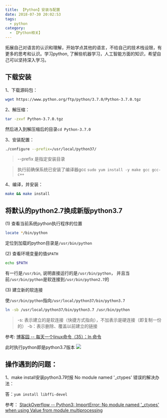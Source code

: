 ```yaml
---
title: 【Python】安装与配置
date: 2018-07-30 20:02:53
tags:
  - python
category:
  - 【Python相关】
---
```


拓展自己对语言的认识和理解，开始学点其他的语言，不给自己的技术栈设限，有更多的思考和认识。学习python, 了解些机器学习，人工智能方面的知识，希望自己可以坚持深入学习。

<!--more-->

## 下载安装

1、下载源码包：

```bash
wget https://www.python.org/ftp/python/3.7.0/Python-3.7.0.tgz
```

2、解压缩：

```bash
tar -zxvf Python-3.7.0.tgz
```

然后进入到解压缩后的目录`cd Python-3.7.0`

3、安装配置：

```bash
./configure --prefix=/usr/local/python37/
```

> --prefix 是指定安装目录

> 执行前确保系统已安装了编译器gcc `sudo yum install -y make gcc gcc-c++`

4、编译，并安装：
```bash
make && make install
```

## 将默认的python2.7换成新版python3.7

(1) 查看当前系统python执行程序的位置

```bash
locate */bin/python
```

定位到加载的python目录是`/usr/bin/python`

(2) 查看环境变量的值`$PATH`

```bash
echo $PATH
```

有一行是`/usr/bin`, 说明直接运行的是`/usr/bin/python`， 并且当前`/usr/bin/python`是软连接到`/usr/bin/python2.7`的

(3) 建立新的软连接

使`/usr/bin/python`指向`/usr/local/python37/bin/python3.7`

```bash
ln -sb /usr/local/python37/bin/python3.7 /usr/bin/python
```

> -s: 表示建立的是软连接（快捷方式指向），不加表示是硬连接（即复制一份的）
> -b：表示删除、覆盖以前建立的链接

参考: [博客园 -- 每天一个linux命令（35）：ln 命令](https://www.cnblogs.com/peida/archive/2012/12/11/2812294.html)


此时执行python即是python3.7版本
![](https://ws1.sinaimg.cn/mw690/005EgYNMly1g2ynt37gvzj30i102vmx4.jpg)

## 操作遇到的问题：

1、make install安装python3.7时报 No module named '_ctypes' 错误的解决办法：

答：`yum install libffi-devel`

参考： [StackOverflow -- Python3: ImportError: No module named '_ctypes' when using Value from module multiprocessing](https://stackoverflow.com/questions/27022373/python3-importerror-no-module-named-ctypes-when-using-value-from-module-mul)
